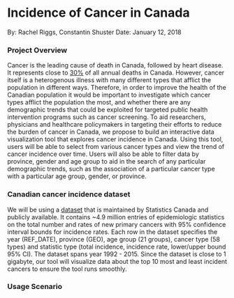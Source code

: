 # Incidence of Cancer in Canada

By: Rachel Riggs, Constantin Shuster
Date: January 12, 2018

### Project Overview

Cancer is the leading cause of death in Canada, followed by heart disease. It represents close to [30%](https://www150.statcan.gc.ca/n1/pub/82-625-x/2014001/article/11896-eng.htm) of all annual deaths in Canada. However, cancer itself is a heterogenous illness with many different types that afflict the population in different ways. Therefore, in order to improve the health of the Canadian population it would be important to investigate which cancer types afflict the population the most, and whether there are any demographic trends that could be exploited for targeted public health intervention programs such as cancer screening. To aid researchers, physicians and healthcare policymakers in targeting their efforts to reduce the burden of cancer in Canada, we propose to build an interactive data visualization tool that explores cancer incidence in Canada. Using this tool, users will be able to select from various cancer types and view the trend of cancer incidence over time. Users will also be able to filter data by province, gender and age group to aid in the search of any particular demographic trends, such as the association of a particular cancer type with a particular age group, gender, or province.

### Canadian cancer incidence dataset

We will be using a [dataset](https://open.canada.ca/data/en/dataset/e667992c-5f2e-425a-8a44-a880930d82d8) that is maintained by Statistics Canada and publicly available. It contains ~4.9 million entries of epidemiologic statistics on the total number and rates of new primary cancers with 95% confidence interval bounds for incidence rates. Each row in the dataset specifies the year (REF_DATE), province (GEO), age group (21 groups), cancer type (58 types) and statistic type (total incidence, incidence rate, lower/upper bound 95% CI). The dataset spans year 1992 - 2015. Since the dataset is close to 1 gigabyte, our tool will visualize data about the top 10 most and least incident cancers to ensure the tool runs smoothly.

### Usage Scenario
